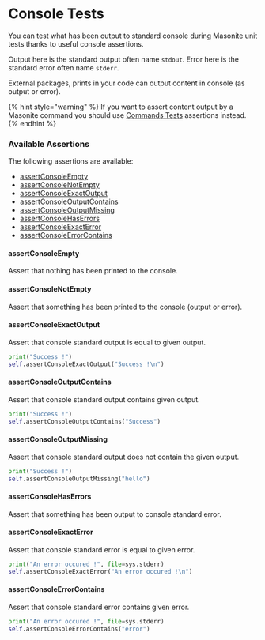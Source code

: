# Console Tests

You can test what has been output to standard console during Masonite unit tests thanks to useful
console assertions.

Output here is the standard output often name `stdout`.
Error here is the standard error often name `stderr`.

External packages, prints in your code can output content in console (as output or error).

{% hint style="warning" %}
If you want to assert content output by a Masonite command you should use [Commands Tests](/testing/commands-tests.md#available-assertions) assertions instead.
{% endhint %}


### Available Assertions

The following assertions are available:

* [assertConsoleEmpty](console-tests.md#assertconsoleempty)
* [assertConsoleNotEmpty](console-tests.md#assertconsolenotempty)
* [assertConsoleExactOutput](console-tests.md#assertconsoleexactoutput)
* [assertConsoleOutputContains](console-tests.md#assertconsoleoutputcontains)
* [assertConsoleOutputMissing](console-tests.md#assertconsoleoutputmissing)
* [assertConsoleHasErrors](console-tests.md#assertconsolehaserrors)
* [assertConsoleExactError](console-tests.md#assertconsoleexacterror)
* [assertConsoleErrorContains](console-tests.md#assertconsoleerrorcontains)

#### assertConsoleEmpty

Assert that nothing has been printed to the console.

#### assertConsoleNotEmpty

Assert that something has been printed to the console (output or error).

#### assertConsoleExactOutput

Assert that console standard output is equal to given output.

```python
print("Success !")
self.assertConsoleExactOutput("Success !\n")
```

#### assertConsoleOutputContains

Assert that console standard output contains given output.

```python
print("Success !")
self.assertConsoleOutputContains("Success")
```

#### assertConsoleOutputMissing

Assert that console standard output does not contain the given output.

```python
print("Success !")
self.assertConsoleOutputMissing("hello")
```

#### assertConsoleHasErrors

Assert that something has been output to console standard error.

#### assertConsoleExactError

Assert that console standard error is equal to given error.

```python
print("An error occured !", file=sys.stderr)
self.assertConsoleExactError("An error occured !\n")
```

#### assertConsoleErrorContains

Assert that console standard error contains given error.

```python
print("An error occured !", file=sys.stderr)
self.assertConsoleErrorContains("error")
```
